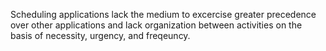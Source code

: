 Scheduling applications lack the medium to excercise greater precedence over other applications and lack organization between activities on the basis of necessity, urgency, and freqeuncy.